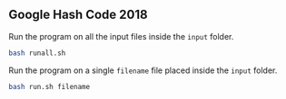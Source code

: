 ## Google Hash Code 2018

Run the program on all the input files inside the `input` folder.
```bash
bash runall.sh
```

Run the program on a single `filename` file placed inside the `input` folder.
```bash
bash run.sh filename
```
